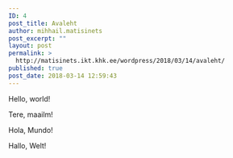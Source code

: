 ```yaml
---
ID: 4
post_title: Avaleht
author: mihhail.matisinets
post_excerpt: ""
layout: post
permalink: >
  http://matisinets.ikt.khk.ee/wordpress/2018/03/14/avaleht/
published: true
post_date: 2018-03-14 12:59:43
---
```

Hello, world!

Tere, maailm!

Hola, Mundo!

Hallo, Welt!